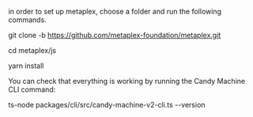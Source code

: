 in order to set up metaplex, choose a folder and run the following commands.

git clone -b https://github.com/metaplex-foundation/metaplex.git

cd metaplex/js

yarn install

You can check that everything is working by running the Candy Machine CLI command:

ts-node packages/cli/src/candy-machine-v2-cli.ts --version


